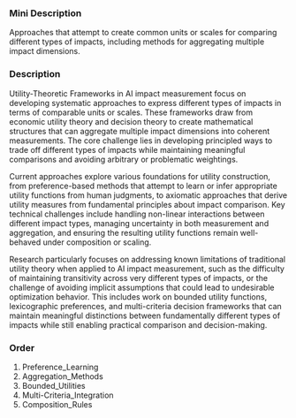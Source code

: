 ### Mini Description

Approaches that attempt to create common units or scales for comparing different types of impacts, including methods for aggregating multiple impact dimensions.

### Description

Utility-Theoretic Frameworks in AI impact measurement focus on developing systematic approaches to express different types of impacts in terms of comparable units or scales. These frameworks draw from economic utility theory and decision theory to create mathematical structures that can aggregate multiple impact dimensions into coherent measurements. The core challenge lies in developing principled ways to trade off different types of impacts while maintaining meaningful comparisons and avoiding arbitrary or problematic weightings.

Current approaches explore various foundations for utility construction, from preference-based methods that attempt to learn or infer appropriate utility functions from human judgments, to axiomatic approaches that derive utility measures from fundamental principles about impact comparison. Key technical challenges include handling non-linear interactions between different impact types, managing uncertainty in both measurement and aggregation, and ensuring the resulting utility functions remain well-behaved under composition or scaling.

Research particularly focuses on addressing known limitations of traditional utility theory when applied to AI impact measurement, such as the difficulty of maintaining transitivity across very different types of impacts, or the challenge of avoiding implicit assumptions that could lead to undesirable optimization behavior. This includes work on bounded utility functions, lexicographic preferences, and multi-criteria decision frameworks that can maintain meaningful distinctions between fundamentally different types of impacts while still enabling practical comparison and decision-making.

### Order

1. Preference_Learning
2. Aggregation_Methods
3. Bounded_Utilities
4. Multi-Criteria_Integration
5. Composition_Rules
